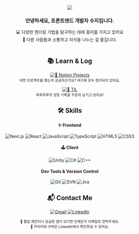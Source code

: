 

<div align="center">

<img src="https://capsule-render.vercel.app/api?type=venom&height=300&color=0:F9E7E7,100:F9FFFF&text=DEV%20%20SUZY%20&textBg=false&fontColor=707D7D&reversal=false&fontSize=40&animation=fadeIn&fontAlignY=50&desc=Striving%20to%20make%20every%20frame%20render%20efficiently%20and%20beautifully%20&descSize=10&descAlign=50"/>

### 안녕하세요, 프론트엔드 개발자 수지입니다.
💻 다양한 렌더링 기법을 탐구하는 데에 흥미를 가지고 있어요
<br />
🤝 다른 사람들과 소통하고 지식을 나누는 걸 즐깁니다. 
<br />
<br />

## 📚 Learn & Log

[![📂 Notion Projects](https://img.shields.io/badge/Notion_Projects-000000?style=for-the-badge&logo=notion&logoColor=white)](https://crimson-fold-8fa.notion.site/fddec519126d4dee885254b5cde8ca1e?pvs=4)  
<sub>어떤 프로젝트를 했는지 궁금하신가요? 여기에 모두 정리되어 있어요.</sub>  

[![📓 TIL](https://img.shields.io/badge/TIL_Log-181717?style=for-the-badge&logo=github&logoColor=white)](https://s2uzy.github.io/blog/til)  
<sub>하루하루의 성장 기록을 꾸준히 남기고 있어요!</sub>


## 🛠️ Skills


#### ✨ Frontend  
![Next.js](https://img.shields.io/badge/Next.js-000000?style=flat&logo=Next.js&logoColor=white)
![React](https://img.shields.io/badge/React-61DAFB?style=flat&logo=React&logoColor=white)
![JavaScript](https://img.shields.io/badge/JavaScript-F7DF1E?style=flat&logo=JavaScript&logoColor=black)
![TypeScript](https://img.shields.io/badge/TypeScript-3178C6?style=flat&logo=TypeScript&logoColor=white)
![HTML5](https://img.shields.io/badge/HTML5-E34F26?style=flat&logo=HTML5&logoColor=white)
![CSS3](https://img.shields.io/badge/CSS3-1572B6?style=flat&logo=CSS3&logoColor=white)

#### 🕹 Client  
![Unity](https://img.shields.io/badge/Unity-100000?style=flat&logo=Unity&logoColor=white)
![C#](https://img.shields.io/badge/C%23-239120?style=flat&logo=C%20Sharp&logoColor=white)
![C++](https://img.shields.io/badge/C++-00599C?style=flat&logo=C%2B%2B&logoColor=white)

#### Dev Tools & Version Control  
![Git](https://img.shields.io/badge/Git-F05032?style=flat&logo=Git&logoColor=white)
![SVN](https://img.shields.io/badge/SVN-809CC9?style=flat&logo=Subversion&logoColor=white)
![Jira](https://img.shields.io/badge/Jira-0052CC?style=flat&logo=Jira&logoColor=white)



## 📬 Contact Me
[![Gmail](https://img.shields.io/badge/Gmail-EA4335?style=flat&logo=gmail&logoColor=white)](mailto:suzy.hppy@gmail.com)
[![LinkedIn](https://img.shields.io/badge/LinkedIn-0A66C2?style=flat&logo=linkedin&logoColor=white)](https://linkedin.com/in/kangsuzy)

<sub>📧 협업 제안이나 궁금한 점이 있다면 언제든지 이메일로 연락주세요.<br />
🔗 커리어와 이력은 LinkedIn에서 확인하실 수 있어요.</sub>

</div>
